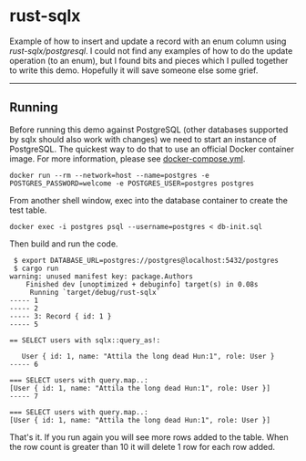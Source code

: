 # rust-sqlx
Example of how to insert and update a record with an enum column using _rust-sqlx/postgresql_. I could not find any examples of how to do the update operation (to an enum), but I found bits and pieces which I pulled together to write this demo.  Hopefully it will save someone else some grief.

***
## Running
Before running this demo against PostgreSQL (other databases supported by sqlx should also work
with changes) we need to start an instance of PostgreSQL.  The quickest way to do that to use an
official Docker container image. For more information, please see [docker-compose.yml](https://turreta.com/blog/2019/09/09/docker-compose-yml-for-mysql/).

```
docker run --rm --network=host --name=postgres -e POSTGRES_PASSWORD=welcome -e POSTGRES_USER=postgres postgres
```

From another shell window, exec into the database container to create the test table.
```
docker exec -i postgres psql --username=postgres < db-init.sql
```
Then build and run the code.
```
 $ export DATABASE_URL=postgres://postgres@localhost:5432/postgres
 $ cargo run
warning: unused manifest key: package.Authors
    Finished dev [unoptimized + debuginfo] target(s) in 0.08s
     Running `target/debug/rust-sqlx`
----- 1
----- 2
----- 3: Record { id: 1 }
----- 5

== SELECT users with sqlx::query_as!:

   User { id: 1, name: "Attila the long dead Hun:1", role: User }
----- 6

=== SELECT users with query.map..:
[User { id: 1, name: "Attila the long dead Hun:1", role: User }]
----- 7

=== SELECT users with query.map..:
[User { id: 1, name: "Attila the long dead Hun:1", role: User }]
```

That's it.  If you run again you will see more rows added to the table. When the row count is
greater than 10 it will delete 1 row for each row added.
